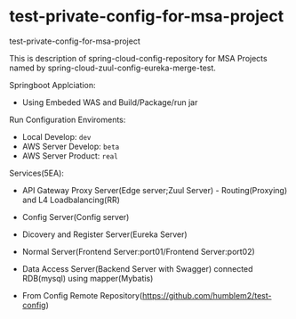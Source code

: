 # test-private-config-for-msa-project
test-private-config-for-msa-project

This is description of spring-cloud-config-repository 
for MSA Projects 
named by spring-cloud-zuul-config-eureka-merge-test.

Springboot Applciation:
- Using Embeded WAS and Build/Package/run jar

Run Configuration Enviroments:
- Local Develop: `dev`
- AWS Server Develop: `beta`
- AWS Server Product: `real`

Services(5EA):
- API Gateway Proxy Server(Edge server;Zuul Server) - Routing(Proxying) and L4 Loadbalancing(RR)
- Config Server(Config server)
- Dicovery and Register Server(Eureka Server)
- Normal Server(Frontend Server:port01/Frontend Server:port02)
- Data Access Server(Backend Server with Swagger) connected RDB(mysql) using mapper(Mybatis)



- From Config Remote Repository(https://github.com/humblem2/test-config)
